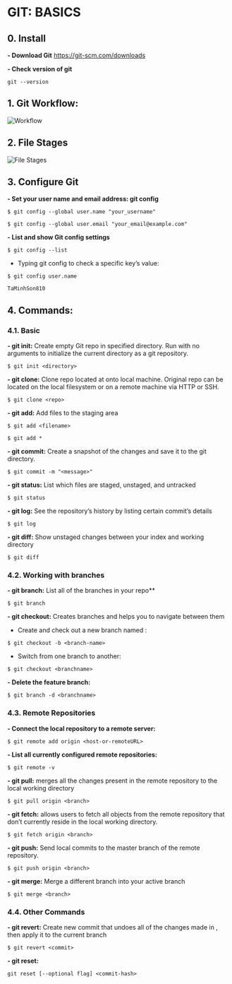 # GIT: BASICS

## 0. Install

**- Download Git** https://git-scm.com/downloads

**- Check version of git**

```git --version```

## 1. Git Workflow:

![Workflow](https://i.redd.it/nm1w0gnf2zh11.png)

## 2. File Stages

![File Stages](https://i.stack.imgur.com/slaGB.png)

## 3. Configure Git

**- Set your user name and email address: git config**

```$ git config --global user.name "your_username"```

```$ git config --global user.email "your_email@example.com"```

**- List and show Git config settings**

```$ git config --list```

+ Typing git config <key> to check a specific key’s value:
  
```$ git config user.name```
  
```TaMinhSon810```

## 4. Commands:

### 4.1. Basic

**- git init:** Create empty Git repo in specified directory. Run with no arguments to initialize the current directory as a git repository.

```$ git init <directory>```
  
**- git clone:** Clone repo located at <repo> onto local machine. Original repo can be located on the local filesystem or on a remote machine via HTTP or SSH.

```$ git clone <repo>```
  
**- git add:**  Add files to the staging area
  
```$ git add <filename>```
  
```$ git add *```
  
**- gỉt commit:** Create a snapshot of the changes and save it to the git directory.
  
```$ git commit -m "<message>"```
  
**- git status:** List which files are staged, unstaged, and untracked
  
```$ git status```
  
**- git log:** See the repository’s history by listing certain commit’s details
 
```$ git log```
  
**- git diff:** Show unstaged changes between your index and working directory 
  
```$ git diff```
  
### 4.2. Working with branches
  
**- gỉt branch:** List all of the branches in your repo**

```$ git branch```
  
**- git checkout:** Creates branches and helps you to navigate between them
  
+ Create and check out a new branch named <branch>:
  
```$ git checkout -b <branch-name>```
  
+ Switch from one branch to another:
  
```$ git checkout <branchname>```
  
**- Delete the feature branch:**

```$ git branch -d <branchname>```
  
 ### 4.3. Remote Repositories
  
**- Connect the local repository to a remote server:**
  
```$ git remote add origin <host-or-remoteURL>```
 
**- List all currently configured remote repositories:**
  
```$ git remote -v```
  
**- git pull:** merges all the changes present in the remote repository to the local working directory
  
```$ git pull origin <branch>```

**- git fetch:** allows users to fetch all objects from the remote repository that don’t currently reside in the local working directory.

```$ git fetch origin <branch>```
 
**- git push:** Send local commits to the master branch of the remote repository.
  
```$ git push origin <branch>```
  
**- git merge:** Merge a different branch into your active branch
  
```$ git merge <branch>```

### 4.4. Other Commands

**- git revert:** Create new commit that undoes all of the changes made in <commit>, then apply it to the current branch

```$ git revert <commit>```

**- git reset:**

```git reset [--optional flag] <commit-hash> ```

  



  




